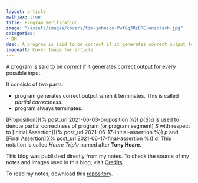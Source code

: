 ```yaml
---
layout: article
mathjax: true
title: Program Verification
image: "/assets/images/covers/tim-johnson-Vwf8q3RzBRE-unsplash.jpg"
categories:
- DM
desc: A program is said to be correct if it generates correct output for every possible input. 
imagealt: Cover Image for article
---
```


A program is said to be *correct* if it generates correct output for every possible input.

It consists of two parts:
* program generates correct output when it terminates. This is called *partial correctness*.
* program always terminates.

[Proposition]({% post_url 2021-06-03-proposition %}) $p\{S\}q$ is used to denote partial correctness of program (or program segment) $S$ with respect to [Initial Assertion]({% post_url 2021-06-17-initial-assertion %}) $p$ and [Final Assertion]({% post_url 2021-06-17-final-assertion %}) $q$. This notation is called *Hoare Triple* named after <b>Tony Hoare</b>.





















































































































































































































































































































































































































This blog was published directly from my notes.
To check the source of my notes and images used in this blog, visit <a href="/credits.html" target="_blank">Credits</a>.

To read my notes, download this <a href="https://github.com/bovem/CS" target="blank">repository</a>.